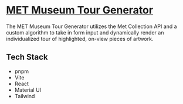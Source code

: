 # [MET Museum Tour Generator](https://juliamcneill.github.io/met-museum-tour/)

The MET Museum Tour Generator utilizes the Met Collection API and a custom algorithm to take in form input and dynamically render an individualized tour of highlighted, on-view pieces of artwork.

## Tech Stack

- pnpm
- Vite
- React
- Material UI
- Tailwind
